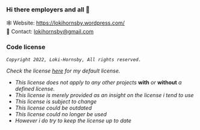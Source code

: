 ### Hi there employers and all 👋

🕸️ Website: https://lokihornsby.wordpress.com/ \
💬 Contact: lokihornsby@gmail.com       

### Code license

*`Copyright 2022, Loki-Hornsby, All rights reserved.`*

*Check the license [here](https://github.com/Loki-Hornsby/Loki-Hornsby/blob/main/LICENSE) for my default license.*
- *This license does not apply to any other projects* **with** *or* **without** *a defined license.*
- *This license is merely provided as an insight on the license i tend to use*
- *This license is subject to change*
- *This license could be outdated*
- *This license could no longer be used*
- *However i do try to keep the license up to date*
